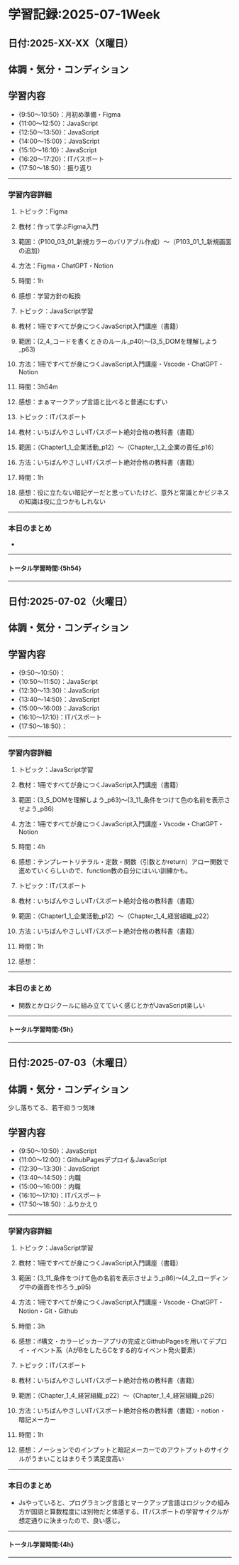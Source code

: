 # 学習記録:2025-07-1Week

## 日付:2025-XX-XX（X曜日）

## 体調・気分・コンディション

## 学習内容
- {9:50〜10:50}：月初め準備・Figma
- {11:00〜12:50}：JavaScript
- {12:50〜13:50}：JavaScript
- {14:00〜15:00}：JavaScript
- {15:10〜16:10}：JavaScript
- {16:20〜17:20}：ITパスポート
- {17:50〜18:50}：振り返り

---

### 学習内容詳細

1. トピック：Figma
1. 教材：作って学ぶFigma入門
1. 範囲：（P100_03_01_新規カラーのバリアブル作成）〜（P103_01_1_新規画面の追加）
1. 方法：Figma・ChatGPT・Notion
1. 時間：1h
1. 感想：学習方針の転換

1. トピック：JavaScript学習
1. 教材：1冊ですべてが身につくJavaScript入門講座（書籍）
1. 範囲：(2_4_コードを書くときのルール_p40)〜(3_5_DOMを理解しよう_p63)
1. 方法：1冊ですべてが身につくJavaScript入門講座・Vscode・ChatGPT・Notion
1. 時間：3h54m
1. 感想：まぁマークアップ言語と比べると普通にむずい

1. トピック：ITパスポート
1. 教材：いちばんやさしいITパスポート絶対合格の教科書（書籍）
1. 範囲：（Chapter1_1_企業活動_p12）〜（Chapter_1_2_企業の責任_p16）
1. 方法：いちばんやさしいITパスポート絶対合格の教科書（書籍）
1. 時間：1h
1. 感想：役に立たない暗記ゲーだと思っていたけど、意外と常識とかビジネスの知識は役に立つかもしれない

---

### 本日のまとめ
- 
---

#### トータル学習時間:{5h54}

---

## 日付:2025-07-02（火曜日）

## 体調・気分・コンディション

## 学習内容
- {9:50〜10:50}：
- {10:50〜11:50}：JavaScript
- {12:30〜13:30}：JavaScript
- {13:40〜14:50}：JavaScript
- {15:00〜16:00}：JavaScript
- {16:10〜17:10}：ITパスポート
- {17:50〜18:50}：

---

### 学習内容詳細

1. トピック：JavaScript学習
1. 教材：1冊ですべてが身につくJavaScript入門講座（書籍）
1. 範囲：(3_5_DOMを理解しよう_p63)〜(3_11_条件をつけて色の名前を表示させよう_p86)
1. 方法：1冊ですべてが身につくJavaScript入門講座・Vscode・ChatGPT・Notion
1. 時間：4h
1. 感想：テンプレートリテラル・定数・関数（引数とかreturn）アロー関数で進めていくらしいので、function教の自分にはいい訓練かも。

1. トピック：ITパスポート
1. 教材：いちばんやさしいITパスポート絶対合格の教科書（書籍）
1. 範囲：（Chapter1_1_企業活動_p12）〜（Chapter_1_4_経営組織_p22）
1. 方法：いちばんやさしいITパスポート絶対合格の教科書（書籍）
1. 時間：1h
1. 感想：

---

### 本日のまとめ
- 関数とかロジクールに組み立てていく感じとかがJavaScript楽しい
---

#### トータル学習時間:{5h}

---

## 日付:2025-07-03（木曜日）

## 体調・気分・コンディション
少し落ちてる、若干抑うつ気味

## 学習内容
- {9:50〜10:50}：JavaScript
- {11:00〜12:00}：GithubPagesデプロイ＆JavaScript
- {12:30〜13:30}：JavaScript
- {13:40〜14:50}：内職
- {15:00〜16:00}：内職
- {16:10〜17:10}：ITパスポート
- {17:50〜18:50}：ふりかえり

---

### 学習内容詳細

1. トピック：JavaScript学習
1. 教材：1冊ですべてが身につくJavaScript入門講座（書籍）
1. 範囲：(3_11_条件をつけて色の名前を表示させよう_p86)〜(4_2_ローディング中の画面を作ろう_p95)
1. 方法：1冊ですべてが身につくJavaScript入門講座・Vscode・ChatGPT・Notion・Git・Github
1. 時間：3h
1. 感想：if構文・カラーピッカーアプリの完成とGithubPagesを用いてデプロイ・イベント系（AがBをしたらCをする的なイベント発火要素）

1. トピック：ITパスポート
1. 教材：いちばんやさしいITパスポート絶対合格の教科書（書籍）
1. 範囲：（Chapter_1_4_経営組織_p22）〜（Chapter_1_4_経営組織_p26）
1. 方法：いちばんやさしいITパスポート絶対合格の教科書（書籍）・notion・暗記メーカー
1. 時間：1h
1. 感想：ノーションでのインプットと暗記メーカーでのアウトプットのサイクルがうまいことはまりそう満足度高い

---

### 本日のまとめ
- Jsやっていると、プログラミング言語とマークアップ言語はロジックの組み方が国語と算数程度には別物だと体感する、ITパスポートの学習サイクルが想定通りに決まったので、良い感じ。
---

#### トータル学習時間:{4h}

---